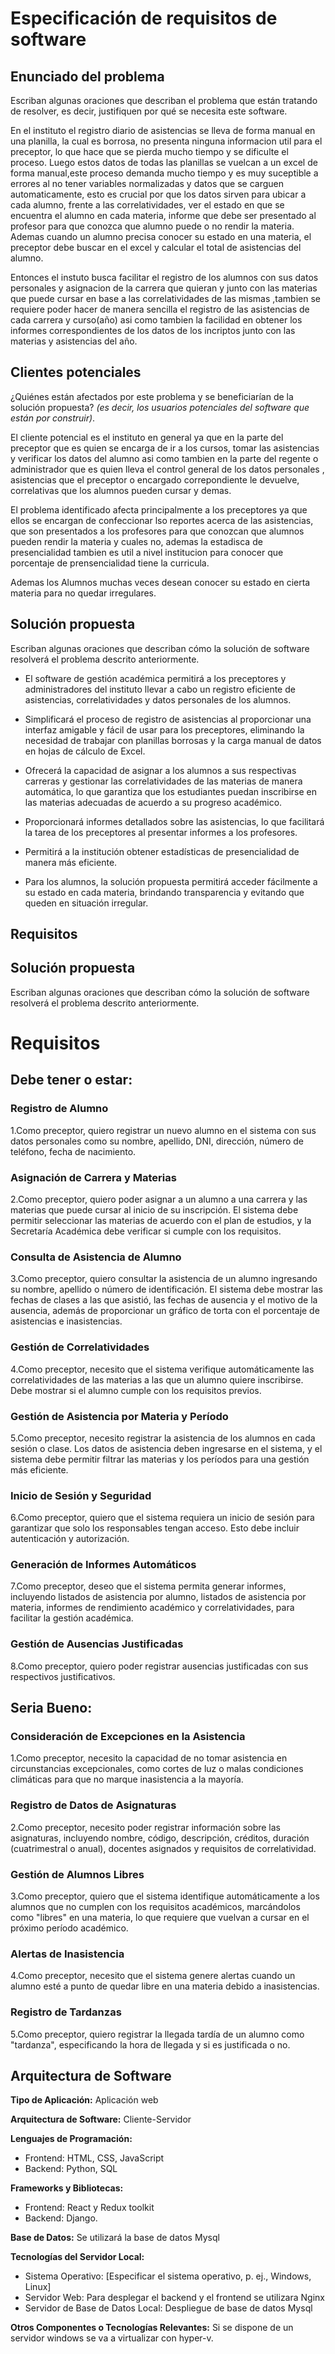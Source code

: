 # Especificación de requisitos de software

## Enunciado del problema

Escriban algunas oraciones que describan el problema que están tratando de resolver, es decir, justifiquen por qué se necesita este software.

En el instituto el registro diario de asistencias se lleva de forma manual en una planilla, la cual es 
borrosa, no presenta ninguna informacion util para el preceptor, lo que hace que se pierda mucho tiempo
y se dificulte el proceso. Luego estos datos de todas las planillas se vuelcan a un excel de forma
manual,este proceso demanda mucho tiempo y es muy suceptible a errores al no tener variables normalizadas y datos que se carguen automaticamente, esto es crucial por que los datos sirven para ubicar a cada alumno, frente a las correlatividades, ver el estado en que se encuentra el alumno en cada materia, informe que debe ser presentado al profesor para que conozca que alumno puede o no rendir la materia.
Ademas cuando un alumno precisa conocer su estado en una materia, el preceptor debe buscar en el excel 
y calcular el total de asistencias del alumno.

Entonces el instuto busca facilitar el registro de los alumnos con sus datos personales y asignacion de la carrera que quieran y junto con las materias que puede cursar en base a las correlatividades de las mismas ,tambien se requiere poder hacer de manera sencilla el registro de las asistencias de cada carrera y curso(año)  asi como tambien la facilidad en obtener los informes correspondientes de los datos de los incriptos junto con las materias y asistencias del año.

## Clientes potenciales
 
¿Quiénes están afectados por este problema y se beneficiarían de la solución propuesta? *(es decir, los usuarios potenciales del software que están por construir)*.

El cliente potencial es el instituto en general ya que en la parte del preceptor que es quien se encarga de ir a los cursos, tomar las asistencias y verificar los datos del alumno asi como tambien en la parte del regente o administrador que es quien lleva el control general de los datos personales , asistencias que el preceptor o encargado correpondiente le devuelve, correlativas que los alumnos pueden cursar y demas.

El problema identificado afecta principalmente a los preceptores ya que ellos se encargan de confeccionar lso reportes acerca de las asistencias, que son presentados a los profesores para que conozcan que alumnos pueden rendir la materia y cuales no, ademas la estadisca de presencialidad tambien es util a nivel institucion para conocer que porcentaje de prensencialidad tiene la curricula.

Ademas los Alumnos muchas veces desean conocer su estado en cierta materia 
para no quedar irregulares.

## Solución propuesta 

Escriban algunas oraciones que describan cómo la solución de software resolverá el problema descrito anteriormente.

- El software de gestión académica permitirá a los preceptores y administradores del instituto llevar a cabo un registro eficiente de asistencias, correlatividades y datos personales de los alumnos. 

- Simplificará el proceso de registro de asistencias al proporcionar una interfaz amigable y fácil de usar para los preceptores, eliminando la necesidad de trabajar con planillas borrosas y la carga manual de datos en hojas de cálculo de Excel.

- Ofrecerá la capacidad de asignar a los alumnos a sus respectivas carreras y gestionar las correlatividades de las materias de manera automática, lo que garantiza que los estudiantes puedan inscribirse en las materias adecuadas de acuerdo a su progreso académico. 

- Proporcionará informes detallados sobre las asistencias, lo que facilitará la tarea de los preceptores al presentar informes a los profesores.

- Permitirá a la institución obtener estadísticas de presencialidad de manera más eficiente.

- Para los alumnos, la solución propuesta permitirá acceder fácilmente a su estado en cada materia, brindando transparencia y evitando que queden en situación irregular. 

## Requisitos

## Solución propuesta 

Escriban algunas oraciones que describan cómo la solución de software resolverá el problema descrito anteriormente.
 

# Requisitos

## Debe tener o estar:

### Registro de Alumno

1.Como preceptor, quiero registrar un nuevo alumno en el sistema con sus datos personales como su nombre, apellido, DNI, dirección, número de teléfono, fecha de nacimiento.

### Asignación de Carrera y Materias 

2.Como preceptor, quiero poder asignar a un alumno a una carrera y las materias que puede cursar al inicio de su inscripción. El sistema debe permitir seleccionar las materias de acuerdo con el plan de estudios, y la Secretaría Académica debe verificar si cumple con los requisitos.

### Consulta de Asistencia de Alumno

3.Como preceptor, quiero consultar la asistencia de un alumno ingresando su nombre, apellido o número de identificación. El sistema debe mostrar las fechas de clases a las que asistió, las fechas de ausencia y el motivo de la ausencia, además de proporcionar un gráfico de torta con el porcentaje de asistencias e inasistencias.

### Gestión de Correlatividades

4.Como preceptor, necesito que el sistema verifique automáticamente las correlatividades de las materias a las que un alumno quiere inscribirse. Debe mostrar si el alumno cumple con los requisitos previos.

### Gestión de Asistencia por Materia y Período

5.Como preceptor, necesito registrar la asistencia de los alumnos en cada sesión o clase. Los datos de asistencia deben ingresarse en el sistema, y el sistema debe permitir filtrar las materias y los períodos para una gestión más eficiente.

### Inicio de Sesión y Seguridad

6.Como preceptor, quiero que el sistema requiera un inicio de sesión para garantizar que solo los responsables tengan acceso. Esto debe incluir autenticación y autorización.

### Generación de Informes Automáticos

7.Como preceptor, deseo que el sistema permita generar informes, incluyendo listados de asistencia por alumno, listados de asistencia por materia, informes de rendimiento académico y correlatividades, para facilitar la gestión académica.

### Gestión de Ausencias Justificadas

8.Como preceptor, quiero poder registrar ausencias justificadas con sus respectivos justificativos.


## Seria Bueno:

### Consideración de Excepciones en la Asistencia

1.Como preceptor, necesito la capacidad de no tomar asistencia en circunstancias excepcionales, como cortes de luz o malas condiciones climáticas para que no marque inasistencia a la mayoría.

### Registro de Datos de Asignaturas

2.Como preceptor, necesito poder registrar información sobre las asignaturas, incluyendo nombre, código, descripción, créditos, duración (cuatrimestral o anual), docentes asignados y requisitos de correlatividad.

### Gestión de Alumnos Libres

3.Como preceptor, quiero que el sistema identifique automáticamente a los alumnos que no cumplen con los requisitos académicos, marcándolos como "libres" en una materia, lo que requiere que vuelvan a cursar en el próximo período académico.

### Alertas de Inasistencia

4.Como preceptor, necesito que el sistema genere alertas cuando un alumno esté a punto de quedar libre en una materia debido a inasistencias.

### Registro de Tardanzas

5.Como preceptor, quiero registrar la llegada tardía de un alumno como "tardanza", especificando la hora de llegada y si es justificada o no.

 
## Arquitectura de Software

**Tipo de Aplicación:** Aplicación web

**Arquitectura de Software:** Cliente-Servidor

**Lenguajes de Programación:** 
- Frontend: HTML, CSS, JavaScript
- Backend: Python, SQL

**Frameworks y Bibliotecas:**
- Frontend: React y Redux toolkit
- Backend: Django.

**Base de Datos:** Se utilizará la base de datos Mysql

**Tecnologías del Servidor Local:**
- Sistema Operativo: [Especificar el sistema operativo, p. ej., Windows, Linux]
- Servidor Web: Para desplegar el backend y el frontend se utilizara Nginx
- Servidor de Base de Datos Local: Despliegue de base de datos Mysql

**Otros Componentes o Tecnologías Relevantes:** Si se dispone de un servidor windows se va a virtualizar con hyper-v.

